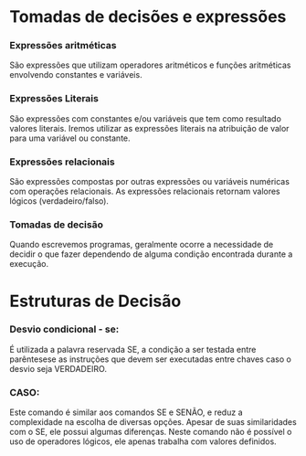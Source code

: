 # Tomadas de decisões e expressões 

### Expressões aritméticas
São expressões que utilizam operadores aritméticos e funções aritméticas envolvendo constantes e variáveis.
### Expressões Literais
São expressões com constantes e/ou variáveis que tem como resultado valores literais. Iremos utilizar as expressões literais na atribuição de valor para uma variável ou constante.
### Expressões relacionais
São expressões compostas por outras expressões ou variáveis numéricas com operações relacionais. As expressões relacionais retornam valores lógicos (verdadeiro/falso).
### Tomadas de decisão
Quando escrevemos programas, geralmente ocorre a necessidade de decidir o que fazer dependendo de alguma condição encontrada durante a execução.

# Estruturas de Decisão

### Desvio condicional - se:
É utilizada a palavra reservada SE, a condição a ser testada entre parêntesese as instruções que devem ser executadas entre chaves caso o desvio seja VERDADEIRO.

### CASO: 

Este comando é similar aos comandos SE e SENÃO, e reduz a complexidade na escolha de diversas opções. Apesar de suas similaridades com o SE, ele possui algumas diferenças. Neste comando não é possível o uso de operadores lógicos, ele apenas trabalha com valores definidos.